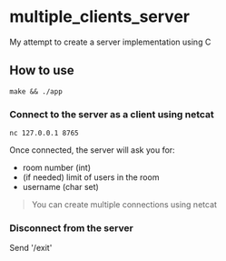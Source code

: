 # multiple_clients_server
My attempt to create a server implementation using C

## How to use
```
make && ./app
```
### Connect to the server as a client using netcat
```
nc 127.0.0.1 8765
```
Once connected, the server will ask you for:
- room number (int)
- (if needed) limit of users in the room
- username (char set)
> You can create multiple connections using netcat
### Disconnect from the server
Send '/exit'
